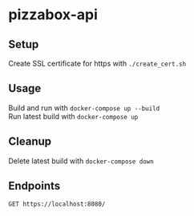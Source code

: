 # pizzabox-api

## Setup

Create SSL certificate for https with `./create_cert.sh`<br/>

## Usage

Build and run with `docker-compose up --build`<br/>
Run latest build with `docker-compose up`

## Cleanup

Delete latest build with `docker-compose down`

## Endpoints

`GET https://localhost:8080/`